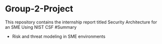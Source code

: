 # Group-2-Project
This repository contains the internship report titled Security Architecture for an SME Using NIST CSF
#Summary
- Risk and threat modeling in SME environments

